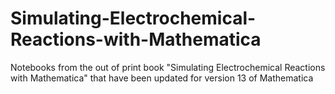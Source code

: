 # Simulating-Electrochemical-Reactions-with-Mathematica
Notebooks from the out of print book "Simulating Electrochemical Reactions with Mathematica" that have been updated for version 13 of Mathematica
